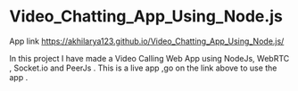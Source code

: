 # Video_Chatting_App_Using_Node.js
App link  https://akhilarya123.github.io/Video_Chatting_App_Using_Node.js/

In this project I have made a Video Calling Web App using NodeJs, WebRTC , Socket.io and PeerJs . 
This is a live app ,go on the link above to use the app .
